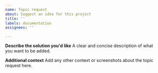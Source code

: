 ```yaml
---
name: Topic request
about: Suggest an idea for this project
title: ''
labels: documentation
assignees: ''

---
```


**Describe the solution you'd like**
A clear and concise description of what you want to be added.

**Additional context**
Add any other context or screenshots about the topic request here.
